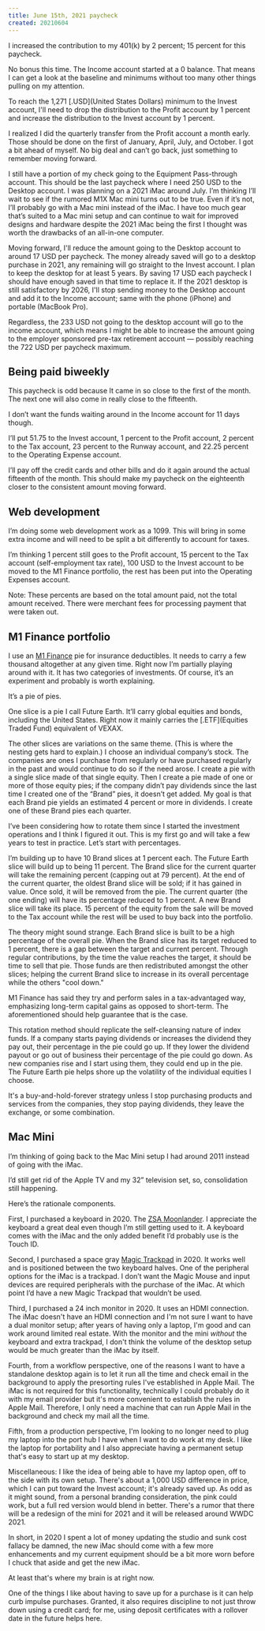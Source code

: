 ```yaml
---
title: June 15th, 2021 paycheck 
created: 20210604
---
```


I increased the contribution to my 401(k) by 2 percent; 15 percent for this paycheck.

No bonus this time. The Income account started at a 0 balance. That means I can get a look at the baseline and minimums without too many other things pulling on my attention.

To reach the 1,271 [.USD](United States Dollars) minimum to the Invest account, I'll need to drop the distribution to the Profit account by 1 percent and increase the distribution to the Invest account by 1 percent. 

I realized I did the quarterly transfer from the Profit account a month early. Those should be done on the first of January, April, July, and October. I got a bit ahead of myself. No big deal and can’t go back, just something to remember moving forward.

I still have a portion of my check going to the Equipment Pass-through account. This should be the last paycheck where I need 250 USD to the Desktop account. I was planning on a 2021 iMac around July. I’m thinking I’ll wait to see if the rumored M1X Mac mini turns out to be true. Even if it’s not, I’ll probably go with a Mac mini instead of the iMac. I have too much gear that’s suited to a Mac mini setup and can continue to wait for improved designs and hardware despite the 2021 iMac being the first I thought was worth the drawbacks of an all-in-one computer.

Moving forward, I'll reduce the amount going to the Desktop account to around 17 USD per paycheck. The money already saved will go to a desktop purchase in 2021, any remaining will go straight to the Invest account. I plan to keep the desktop for at least 5 years. By saving 17 USD each paycheck I should have enough saved in that time to replace it. If the 2021 desktop is still satisfactory by 2026, I'll stop sending money to the Desktop account and add it to the Income account; same with the phone (iPhone) and portable (MacBook Pro).

Regardless, the 233 USD not going to the desktop account will go to the income account, which means I might be able to increase the amount going to the employer sponsored pre-tax retirement account — possibly reaching the 722 USD per paycheck maximum.

## Being paid biweekly

This paycheck is odd because It came in so close to the first of the month. The next one will also come in really close to the fifteenth. 

I don’t want the funds waiting around in the Income account for 11 days though.

I’ll put 51.75 to the Invest account, 1 percent to the Profit account, 2 percent to the Tax account, 23 percent to the Runway account, and 22.25 percent to the Operating Expense account.

I’ll pay off the credit cards and other bills and do it again around the actual fifteenth of the month. This should make my paycheck on the eighteenth closer to the consistent amount moving forward.

## Web development 

I’m doing some web development work as a 1099. This will bring in some extra income and will need to be split a bit differently to account for taxes.

I’m thinking 1 percent still goes to the Profit account, 15 percent to the Tax account (self-employment tax rate), 100 USD to the Invest account to be moved to the M1 Finance portfolio, the rest has been put into the Operating Expenses account.

Note: These percents are based on the total amount paid, not the total amount received. There were merchant fees for processing payment that were taken out.

## M1 Finance portfolio

I use an [M1 Finance](https://www.m1finance.com) pie for insurance deductibles. It needs to carry a few thousand altogether at any given time. Right now I’m partially playing around with it. It has two categories of investments. Of course, it’s an experiment and probably is worth explaining. 

It’s a pie of pies.

One slice is a pie I call Future Earth. It’ll carry global equities and bonds, including the United States. Right now it mainly carries the [.ETF](Equities Traded Fund) equivalent of VEXAX.

The other slices are variations on the same theme. (This is where the nesting gets hard to explain.) I choose an individual company’s stock. The companies are ones I purchase from regularly or have purchased regularly in the past and would continue to do so if the need arose. I create a pie with a single slice made of that single equity. Then I create a pie made of one or more of those equity pies; if the company didn’t pay dividends since the last time I created one of the “Brand” pies, it doesn’t get added. My goal is that each Brand pie yields an estimated 4 percent or more in dividends. I create one of these Brand pies each quarter.

I’ve been considering how to rotate them since I started the investment operations and I think I figured it out. This is my first go and will take a few years to test in practice. Let’s start with percentages.

I’m building up to have 10 Brand slices at 1 percent each. The Future Earth slice will build up to being 11 percent. The Brand slice for the current quarter will take the remaining percent (capping out at 79 percent). At the end of the current quarter, the oldest Brand slice will be sold; if it has gained in value. Once sold, it will be removed from the pie. The current quarter (the one ending) will have its percentage reduced to 1 percent. A new Brand slice will take its place. 15 percent of the equity from the sale will be moved to the Tax account while the rest will be used to buy back into the portfolio.

The theory might sound strange. Each Brand slice is built to be a high percentage of the overall pie. When the Brand slice has its target reduced to 1 percent, there is a gap between the target and current percent. Through regular contributions, by the time the value reaches the target, it should be time to sell that pie. Those funds are then redistributed amongst the other slices; helping the current Brand slice to increase in its overall percentage while the others "cool down."

M1 Finance has said they try and perform sales in a tax-advantaged way, emphasizing long-term capital gains as opposed to short-term. The aforementioned should help guarantee that is the case.

This rotation method should replicate the self-cleansing nature of index funds. If a company starts paying dividends or increases the dividend they pay out, their percentage in the pie could go up. If they lower the dividend payout or go out of business their percentage of the pie could go down. As new companies rise and I start using them, they could end up in the pie. The Future Earth pie helps shore up the volatility of the individual equities I choose.

It's a buy-and-hold-forever strategy unless I stop purchasing products and services from the companies, they stop paying dividends, they leave the exchange, or some combination.

## Mac Mini

I’m thinking of going back to the Mac Mini setup I had around 2011 instead of going with the iMac. 

I’d still get rid of the Apple TV and my 32” television set, so, consolidation still happening.

Here’s the rationale components.

First, I purchased a keyboard in 2020. The [ZSA Moonlander](https://www.zsa.io/moonlander/). I appreciate the keyboard a great deal even though I’m still getting used to it. A keyboard comes with the iMac and the only added benefit I’d probably use is the Touch ID.

Second, I purchased a space gray [Magic Trackpad](https://store.apple.com/xc/product/MRMF2LL/A) in 2020. It works well and is positioned between the two keyboard halves. One of the peripheral options for the iMac is a trackpad. I don’t want the Magic Mouse and input devices are required peripherals with the purchase of the iMac. At which point I’d have a new Magic Trackpad that wouldn’t be used.

Third, I purchased a 24 inch monitor in 2020. It uses an HDMI connection. The iMac doesn't have an HDMI connection and I'm not sure I want to have a dual monitor setup; after years of having only a laptop, I'm good and can work around limited real estate. With the monitor and the mini *without* the keyboard and extra trackpad, I don't think the volume of the desktop setup would be much greater than the iMac by itself.

Fourth, from a workflow perspective, one of the reasons I want to have a standalone desktop again is to let it run all the time and check email in the background to apply the presorting rules I've established in Apple Mail. The iMac is not required for this functionality, technically I could probably do it with my email provider but it's more convenient to establish the rules in Apple Mail. Therefore, I only need a machine that can run Apple Mail in the background and check my mail all the time. 

Fifth, from a production perspective, I'm looking to no longer need to plug my laptop into the port hub I have when I want to do work at my desk. I like the laptop for portability and I also appreciate having a permanent setup that's easy to start up at my desktop. 

Miscellaneous: I like the idea of being able to have my laptop open, off to the side with its own setup. There's about a 1,000 USD difference in price, which I can put toward the Invest account; it's already saved up. As odd as it might sound, from a personal branding consideration, the pink could work, but a full red version would blend in better. There's a rumor that there will be a redesign of the mini for 2021 and it will be released around WWDC 2021.

In short, in 2020 I spent a lot of money updating the studio and sunk cost fallacy be damned, the new iMac should come with a few more enhancements and my current equipment should be a bit more worn before I chuck that aside and get the new iMac.

At least that's where my brain is at right now. 

One of the things I like about having to save up for a purchase is it can help curb impulse purchases. Granted, it also requires discipline to not just throw down using a credit card; for me, using deposit certificates with a rollover date in the future helps here.

